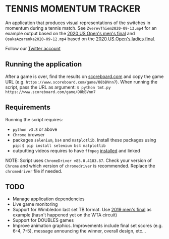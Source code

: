 # TENNIS MOMENTUM TRACKER

An application that produces visual representations of the switches in momentum during a tennis match. See `ZverevThiem2020-09-13.mp4` for an example output based on the [2020 US Open's men's final](https://www.scoreboard.com/game/O8bBVnn7/) and `OsakaAzarenka2020-09-12.mp4` based on the [2020 US Open's ladies final](https://www.scoreboard.com/game/CSHYm4GH).

Follow our [Twitter account](https://twitter.com/TennisMomentum)

## Running the application 
After a game is over, find the results on [scoreboard.com](https://www.scoreboard.com) and copy the game URL (e.g. `https://www.scoreboard.com/game/O8bBVnn7`). When running the script, pass the URL as argument:
``$ python tmt.py https://www.scoreboard.com/game/O8bBVnn7 ``



## Requirements

Running the script requires:
- `python v3.8` or above
- `Chrome` browser
- packages `selenium`, `bs4` and `matplotlib`. Install these packages using `pip`:
``$ pip install selenium bs4 matplotlib``
- outputting videos requires to have `ffmpeg` [installed](ffmpeg.org) and linked

NOTE: Script uses `ChromeDriver v85.0.4183.87`. Check your version of `Chrome` and which version of `chromedriver` is recommended. Replace the `chromedriver` file if needed.

## TODO
- Manage application dependencies
- Live game monitoring
- Support for Wimbledon last set TB format. Use [2019 men's final](https://www.scoreboard.com/game/fyXBxdlb) as example (hasn't happened yet on the WTA circuit)
- Support for DOUBLES games
- Improve animation graphics. Improvements include final set scores (e.g. 6-4, 7-5), message announcing the winner, overall design, etc...

